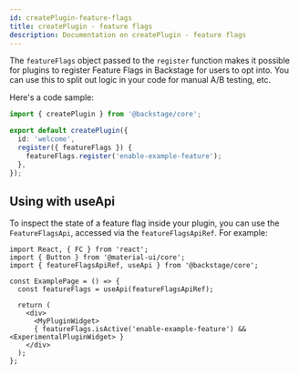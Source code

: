 ```yaml
---
id: createPlugin-feature-flags
title: createPlugin - feature flags
description: Documentation on createPlugin - feature flags
---
```


The `featureFlags` object passed to the `register` function makes it possible
for plugins to register Feature Flags in Backstage for users to opt into. You
can use this to split out logic in your code for manual A/B testing, etc.

Here's a code sample:

```typescript
import { createPlugin } from '@backstage/core';

export default createPlugin({
  id: 'welcome',
  register({ featureFlags }) {
    featureFlags.register('enable-example-feature');
  },
});
```

## Using with useApi

To inspect the state of a feature flag inside your plugin, you can use the
`FeatureFlagsApi`, accessed via the `featureFlagsApiRef`. For example:

```tsx
import React, { FC } from 'react';
import { Button } from '@material-ui/core';
import { featureFlagsApiRef, useApi } from '@backstage/core';

const ExamplePage = () => {
  const featureFlags = useApi(featureFlagsApiRef);

  return (
    <div>
      <MyPluginWidget>
      { featureFlags.isActive('enable-example-feature') && <ExperimentalPluginWidget> }
    </div>
  );
};
```

